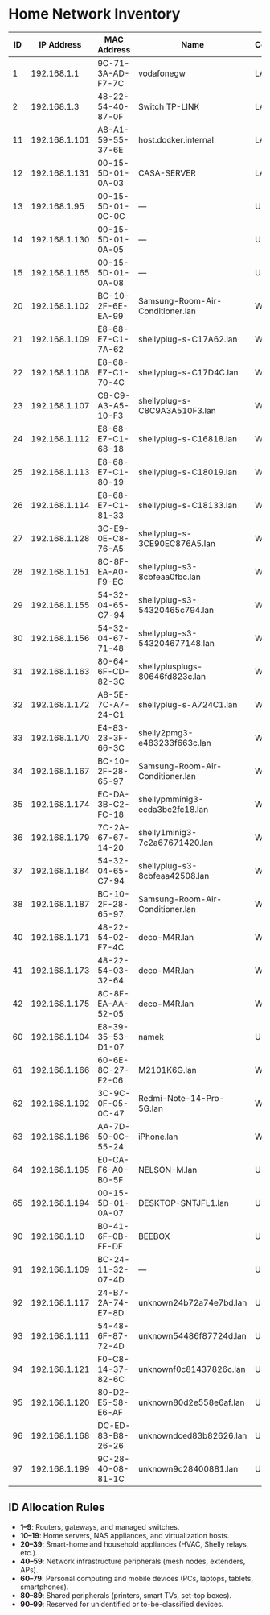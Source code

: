 # Home Network Inventory

| ID  | IP Address    | MAC Address       | Name                             | Connection | Device Type         | DHCP    | Friendly Name             |
| --- | ------------- | ----------------- | -------------------------------- | ---------- | ------------------- | ------- | ------------------------- |
| 1   | 192.168.1.1   | 9C-71-3A-AD-F7-7C | vodafonegw                       | LAN        | Router              | Static  | Primary Gateway           |
| 2   | 192.168.1.3   | 48-22-54-40-87-0F | Switch TP-LINK                   | LAN        | Router/Access Point | Static  | Core Switch               |
| 11  | 192.168.1.101 | A8-A1-59-55-37-6E | host.docker.internal             | LAN        | Home Server         | Unknown | Office Desktop            |
| 12  | 192.168.1.131 | 00-15-5D-01-0A-03 | CASA-SERVER                      | LAN        | Home Server         | Unknown | Casa Server               |
| 13  | 192.168.1.95  | 00-15-5D-01-0C-0C | —                                | Unknown    | Home Server         | Unknown | Server Node 95            |
| 14  | 192.168.1.130 | 00-15-5D-01-0A-05 | —                                | Unknown    | Home Server         | Unknown | Server Node 130           |
| 15  | 192.168.1.165 | 00-15-5D-01-0A-08 | —                                | Unknown    | Home Server         | Unknown | Server Node 165           |
| 20  | 192.168.1.102 | BC-10-2F-6E-EA-99 | Samsung-Room-Air-Conditioner.lan | WiFi       | Home Appliance      | DHCP    | AC Living Room            |
| 21  | 192.168.1.109 | E8-68-E7-C1-7A-62 | shellyplug-s-C17A62.lan          | WiFi       | Home Appliance      | DHCP    | Shelly Plug C17A62        |
| 22  | 192.168.1.108 | E8-68-E7-C1-70-4C | shellyplug-s-C17D4C.lan          | WiFi       | Home Appliance      | DHCP    | Shelly Plug C17D4C        |
| 23  | 192.168.1.107 | C8-C9-A3-A5-10-F3 | shellyplug-s-C8C9A3A510F3.lan    | WiFi       | Home Appliance      | DHCP    | Shelly Plug A510F3        |
| 24  | 192.168.1.112 | E8-68-E7-C1-68-18 | shellyplug-s-C16818.lan          | WiFi       | Home Appliance      | DHCP    | Shelly Plug C16818        |
| 25  | 192.168.1.113 | E8-68-E7-C1-80-19 | shellyplug-s-C18019.lan          | WiFi       | Home Appliance      | DHCP    | Shelly Plug C18019        |
| 26  | 192.168.1.114 | E8-68-E7-C1-81-33 | shellyplug-s-C18133.lan          | WiFi       | Home Appliance      | DHCP    | Shelly Plug C18133        |
| 27  | 192.168.1.128 | 3C-E9-0E-C8-76-A5 | shellyplug-s-3CE90EC876A5.lan    | WiFi       | Home Appliance      | DHCP    | Shelly Plug 3CE90E        |
| 28  | 192.168.1.151 | 8C-8F-EA-A0-F9-EC | shellyplug-s3-8cbfeaa0fbc.lan    | WiFi       | Home Appliance      | DHCP    | Shelly Plug F9EC          |
| 29  | 192.168.1.155 | 54-32-04-65-C7-94 | shellyplug-s3-54320465c794.lan   | WiFi       | Home Appliance      | DHCP    | Shelly Plug C794          |
| 30  | 192.168.1.156 | 54-32-04-67-71-48 | shellyplug-s3-543204677148.lan   | WiFi       | Home Appliance      | DHCP    | Shelly Plug 7148          |
| 31  | 192.168.1.163 | 80-64-6F-CD-82-3C | shellyplusplugs-80646fd823c.lan  | WiFi       | Home Appliance      | DHCP    | Shelly Plus Plug 823C     |
| 32  | 192.168.1.172 | A8-5E-7C-A7-24-C1 | shellyplug-s-A724C1.lan          | WiFi       | Home Appliance      | DHCP    | Shelly Plug A724C1        |
| 33  | 192.168.1.170 | E4-83-23-3F-66-3C | shelly2pmg3-e483233f663c.lan     | WiFi       | Home Appliance      | DHCP    | Shelly 2PM G3             |
| 34  | 192.168.1.167 | BC-10-2F-28-65-97 | Samsung-Room-Air-Conditioner.lan | WiFi       | Home Appliance      | DHCP    | AC Bedroom                |
| 35  | 192.168.1.174 | EC-DA-3B-C2-FC-18 | shellypmminig3-ecda3bc2fc18.lan  | WiFi       | Home Appliance      | DHCP    | Shelly PM Mini G3         |
| 36  | 192.168.1.179 | 7C-2A-67-67-14-20 | shelly1minig3-7c2a67671420.lan   | WiFi       | Home Appliance      | DHCP    | Shelly 1 Mini G3          |
| 37  | 192.168.1.184 | 54-32-04-65-C7-94 | shellyplug-s3-8cbfeaa42508.lan   | WiFi       | Home Appliance      | DHCP    | Shelly Plug 42508         |
| 38  | 192.168.1.187 | BC-10-2F-28-65-97 | Samsung-Room-Air-Conditioner.lan | WiFi       | Home Appliance      | DHCP    | AC Office                 |
| 40  | 192.168.1.171 | 48-22-54-02-F7-4C | deco-M4R.lan                     | WiFi       | Mesh Access Point   | DHCP    | Deco Node 1               |
| 41  | 192.168.1.173 | 48-22-54-03-32-64 | deco-M4R.lan                     | WiFi       | Mesh Access Point   | DHCP    | Deco Node 2               |
| 42  | 192.168.1.175 | 8C-8F-EA-AA-52-05 | deco-M4R.lan                     | WiFi       | Mesh Access Point   | DHCP    | Deco Node 3               |
| 60  | 192.168.1.104 | E8-39-35-53-D1-07 | namek                            | Unknown    | PC                  | Unknown | Workstation Namek         |
| 61  | 192.168.1.166 | 60-6E-8C-27-F2-06 | M2101K6G.lan                     | WiFi       | Smartphone          | DHCP    | Xiaomi Phone              |
| 62  | 192.168.1.192 | 3C-9C-0F-05-0C-47 | Redmi-Note-14-Pro-5G.lan         | WiFi       | Smartphone          | DHCP    | Redmi Note 14 Pro         |
| 63  | 192.168.1.186 | AA-7D-50-0C-55-24 | iPhone.lan                       | WiFi       | Smartphone          | DHCP    | iPhone                    |
| 64  | 192.168.1.195 | E0-CA-F6-A0-B0-5F | NELSON-M.lan                     | Unknown    | PC                  | Unknown | Nelson PC                 |
| 65  | 192.168.1.194 | 00-15-5D-01-0A-07 | DESKTOP-SNTJFL1.lan              | Unknown    | PC                  | Unknown | Desktop SNTJFL1           |
| 90  | 192.168.1.10  | B0-41-6F-0B-FF-DF | BEEBOX                           | Unknown    | Unknown             | Unknown | BeeBox                    |
| 91  | 192.168.1.109 | BC-24-11-32-07-4D | —                                | Unknown    | Unknown             | Unknown | Unknown BC241132074D      |
| 92  | 192.168.1.117 | 24-B7-2A-74-E7-8D | unknown24b72a74e7bd.lan          | Unknown    | Unknown             | Unknown | Philips Sala tv           |
| 93  | 192.168.1.111 | 54-48-6F-87-72-4D | unknown54486f87724d.lan          | Unknown    | Unknown             | Unknown | Xiaomi Air Purifier 3c    |
| 94  | 192.168.1.121 | F0-C8-14-37-82-6C | unknownf0c81437826c.lan          | Unknown    | Unknown             | Unknown | Xiaomi Vaccum mop 2s      |
| 95  | 192.168.1.120 | 80-D2-E5-58-E6-AF | unknown80d2e558e6af.lan          | Unknown    | Unknown             | Unknown | Nintendo Switch           |
| 96  | 192.168.1.168 | DC-ED-83-B8-26-26 | unknowndced83b82626.lan          | Unknown    | Unknown             | Unknown | Xiaomi Smart Food Feeder  |
| 97  | 192.168.1.199 | 9C-28-40-08-81-1C | unknown9c28400881.lan            | Unknown    | Unknown             | Unknown | Mounsieur Cuisine Connect |

## ID Allocation Rules

- **1–9**: Routers, gateways, and managed switches.
- **10–19**: Home servers, NAS appliances, and virtualization hosts.
- **20–39**: Smart-home and household appliances (HVAC, Shelly relays, etc.).
- **40–59**: Network infrastructure peripherals (mesh nodes, extenders, APs).
- **60–79**: Personal computing and mobile devices (PCs, laptops, tablets, smartphones).
- **80–89**: Shared peripherals (printers, smart TVs, set-top boxes).
- **90–99**: Reserved for unidentified or to-be-classified devices.
